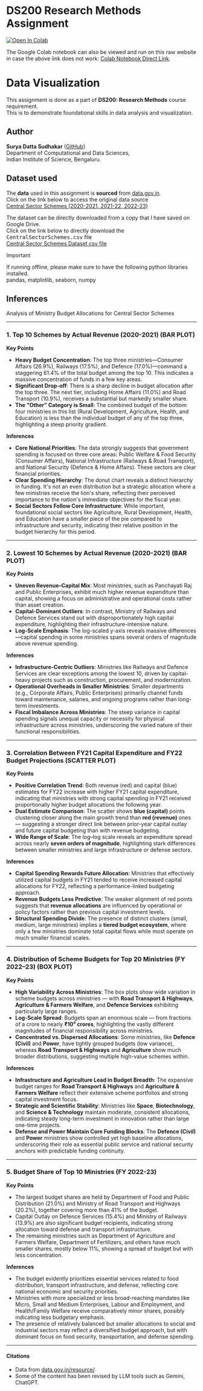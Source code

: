 
# DS200 Research Methods Assignment

[![Open In Colab](https://colab.research.google.com/assets/colab-badge.svg)](https://colab.research.google.com/github/suryasud/DS200-data-science-visualizations/blob/main/data_visualization_using_python.ipynb)
<p>
    The Google Colab notebook can also be viewed and run on this raw website 
    in case the above link does not work: 
    <a href="https://colab.research.google.com/drive/1eKFF6DK05pREa5zKSmqNgR0JTOH-Ew69?usp=sharing">Colab Notebook Direct Link</a>.
</p>

# Data Visualization
This assignment is done as a part of  **DS200: Research Methods** course requirement. <br>
This is to demonstrate foundational skills in data analysis and visualization.

## Author
**Surya Datta Sudhakar** ([GitHub](https://github.com/suryasud)) <br>
Department of Computational and Data Sciences, <br>
Indian Institute of Science, Bengaluru.

## Dataset used
<p>
    The <strong>data</strong> used in this assignment is <strong>sourced</strong> from <a href="https://data.gov.in">data.gov.in</a>. <br>
    Click on the link below to access the original data source <br>
    <a href="https://www.data.gov.in/resource/central-sector-schemes-2020-2021-2020-21-2022-23">Central Sector Schemes (2020-2021, 2021-22, 2022-23)</a>
</p>

<p>
    The dataset can be directly downloaded from a copy that I have saved on Google Drive. <br>
    Click on the link below to directly download the <kbd>CentralSectorSchemes.csv</kbd> file <br>
    <a href="https://drive.google.com/file/d/1jkoynty9n0Z5q2R7LjJG5xIsByZ-FdpH/view?usp=sharing">Central Sector Schemes Dataset csv file</a>
</p>

> [!IMPORTANT]
> If running offline, please make sure to have the following
> python libraries installed. <br>
> pandas, matplotlib, seaborn, numpy

## Inferences
Analysis of Ministry Budget Allocations for Central Sector Schemes

-----

### 1. Top 10 Schemes by Actual Revenue (2020-2021) (BAR PLOT)
<strong> Key Points </strong> <br>
- **Heavy Budget Concentration**: The top three ministries—Consumer Affairs (26.9%), Railways (17.5%), and Defence (17.0%)—command a staggering 61.4% of the total budget among the top 10. This indicates a massive concentration of funds in a few key areas.
- **Significant Drop-off**: There is a sharp decline in budget allocation after the top three. The next tier, including Home Affairs (11.0%) and Road Transport (10.9%), receives a substantial but markedly smaller share.
- **The "Other" Category is Small**: The combined budget of the bottom four ministries in this list (Rural Development, Agriculture, Health, and Education) is less than the individual budget of any of the top three, highlighting a steep priority gradient.

<strong>Inferences</strong> <br>
- **Core National Priorities**:
The data strongly suggests that government spending is focused on three core areas: Public Welfare & Food Security (Consumer Affairs), National Infrastructure (Railways & Road Transport), and National Security (Defence & Home Affairs). These sectors are clear financial priorities.
- **Clear Spending Hierarchy**:
The donut chart reveals a distinct hierarchy in funding. It's not an even distribution but a strategic allocation where a few ministries receive the lion's share, reflecting their perceived importance to the nation's immediate objectives for the fiscal year.
- **Social Sectors Follow Core Infrastructure**:
While important, foundational social sectors like Agriculture, Rural Development, Health, and Education have a smaller piece of the pie compared to infrastructure and security, indicating their relative position in the budget hierarchy for this period.

-----

### 2. Lowest 10 Schemes by Actual Revenue (2020-2021) (BAR PLOT)

<strong>Key Points</strong> <br>
- **Uneven Revenue–Capital Mix**: Most ministries, such as Panchayati Raj and Public Enterprises, exhibit much higher revenue expenditure than capital, showing a focus on administrative and operational costs rather than asset creation.
- **Capital-Dominant Outliers**: In contrast, Ministry of Railways and Defence Services stand out with disproportionately high capital expenditure, highlighting their infrastructure-intensive nature.
- **Log-Scale Emphasis**: The log-scaled y-axis reveals massive differences—capital spending in some ministries spans several orders of magnitude above revenue spending.

<strong>Inferences</strong> <br>
- **Infrastructure-Centric Outliers**: Ministries like Railways and Defence Services are clear exceptions among the lowest 10, driven by capital-heavy projects such as construction, procurement, and modernization.
- **Operational Overheads in Smaller Ministries**: Smaller departments (e.g., Corporate Affairs, Public Enterprises) primarily channel funds toward maintenance, salaries, and ongoing programs rather than long-term investments.
- **Fiscal Imbalance Across Ministries**: The steep variance in capital spending signals unequal capacity or necessity for physical infrastructure across ministries, underscoring the varied nature of their functional responsibilities.

-----

### 3. Correlation Between FY21 Capital Expenditure and FY22 Budget Projections (SCATTER PLOT)

**Key Points** <br>
- **Positive Correlation Trend**: Both revenue (red) and capital (blue) estimates for FY22 increase with higher FY21 capital expenditure, indicating that ministries with strong capital spending in FY21 received proportionally higher budget allocations the following year.
- **Dual Estimate Comparison**: The scatter shows **blue (capital)** points clustering closer along the main growth trend than **red (revenue)** ones — suggesting a stronger direct link between prior-year capital outlay and future capital budgeting than with revenue budgeting.
- **Wide Range of Scale**: The log–log scale reveals an expenditure spread across nearly **seven orders of magnitude**, highlighting stark differences between smaller ministries and large infrastructure or defense sectors.

**Inferences** <br>
- **Capital Spending Rewards Future Allocation**: Ministries that effectively utilized capital budgets in FY21 tended to receive increased capital allocations for FY22, reflecting a performance-linked budgeting approach.
- **Revenue Budgets Less Predictive**: The weaker alignment of red points suggests that **revenue allocations** are influenced by operational or policy factors rather than previous capital investment levels.
- **Structural Spending Divide**: The presence of distinct clusters (small, medium, large ministries) implies a **tiered budget ecosystem**, where only a few ministries dominate total capital flows while most operate on much smaller financial scales.

-----

### 4. Distribution of Scheme Budgets for Top 20 Ministries (FY 2022–23) (BOX PLOT)

**Key Points** <br>
- **High Variability Across Ministries**: The box plots show wide variation in scheme budgets across ministries — with **Road Transport & Highways**, **Agriculture & Farmers Welfare**, and **Defence Services** exhibiting particularly large ranges.
- **Log-Scale Spread**: Budgets span an enormous scale — from fractions of a crore to nearly **₹10⁵ crores**, highlighting the vastly different magnitudes of financial responsibility across ministries.
- **Concentrated vs. Dispersed Allocations**: Some ministries, like **Defence (Civil)** and **Power**, have tightly grouped budgets (low variance), whereas **Road Transport & Highways** and **Agriculture** show much broader distributions, suggesting multiple high-value schemes within.

**Inferences** <br>
- **Infrastructure and Agriculture Lead in Budget Breadth**: The expansive budget ranges for **Road Transport & Highways** and **Agriculture & Farmers Welfare** reflect their extensive scheme portfolios and strong capital investment focus.
- **Strategic and Scientific Stability**: Ministries like **Space**, **Biotechnology**, and **Science & Technology** maintain moderate, consistent allocations, indicating steady long-term investment in innovation rather than large one-time projects.
- **Defense and Power Maintain Core Funding Blocks**: The **Defence (Civil)** and **Power** ministries show controlled yet high baseline allocations, underscoring their role as essential public service and national security anchors with predictable funding continuity.

-----

### 5. Budget Share of Top 10 Ministries (FY 2022-23)

<strong>Key Points</strong><br>
- The largest budget shares are held by Department of Food and Public Distribution (21.0%) and Ministry of Road Transport and Highways (20.2%), together covering more than 41% of the budget.
- Capital Outlay on Defence Services (15.4%) and Ministry of Railways (13.9%) are also significant budget recipients, indicating strong allocation toward defense and transport infrastructure.
- The remaining ministries such as Department of Agriculture and Farmers Welfare, Department of Fertilizers, and others have much smaller shares, mostly below 11%, showing a spread of budget but with less concentration.

<strong>Inferences</strong><br>
- The budget evidently prioritizes essential services related to food distribution, transport infrastructure, and defense, reflecting core national economic and security priorities.
- Ministries with more specialized or less broad-reaching mandates like Micro, Small and Medium Enterprises, Labour and Employment, and Health/Family Welfare receive comparatively minor shares, possibly indicating less budgetary emphasis.
- The presence of relatively balanced but smaller allocations to social and industrial sectors may reflect a diversified budget approach, but with dominant focus on food security, transportation, and defense spending.

-----

#### Citations
- Data from <a href="https://www.data.gov.in/resource/central-sector-schemes-2020-2021-2020-21-2022-23">data.gov.in/resource/</a> <br>
- Some of the content has been revised by LLM tools such as Gemini, ChatGPT.










